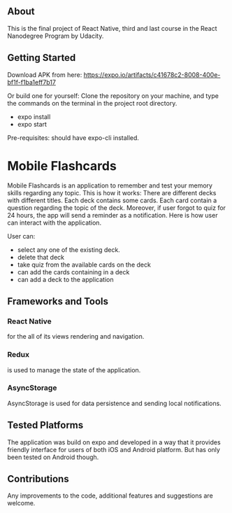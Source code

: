 ## About
This is the final project of React Native, third and last course in the React Nanodegree Program by Udacity.

## Getting Started
Download APK from here: https://expo.io/artifacts/c41678c2-8008-400e-bf1f-f1ba1eff7b17

Or build one for yourself:
Clone the repository on your machine, and type the commands on the terminal in the project root directory.
- expo install
- expo start

Pre-requisites: should have expo-cli installed.

# Mobile Flashcards
Mobile Flashcards is an application to remember and test your memory skills regarding any topic. This is how it works:
There are different decks with different titles. Each deck contains some cards. Each card contain a question regarding the topic of the deck. Moreover, if user forgot to quiz for 24 hours, the app will send a reminder as a notification. Here is how user can interact with the application.

User can:
- select any one of the existing deck.
- delete that deck
- take quiz from the available cards on the deck
- can add the cards containing in a deck
- can add a deck to the application

## Frameworks and Tools
### React Native
for the all of its views rendering and navigation.

### Redux
is used to manage the state of the application.

### AsyncStorage
AsyncStorage is used for data persistence and sending local notifications.

## Tested Platforms
The application was build on expo and developed in a way that it provides friendly interface for users of both iOS and Android platform. But has only been tested on Android though.

## Contributions
Any improvements to the code, additional features and suggestions are welcome.
